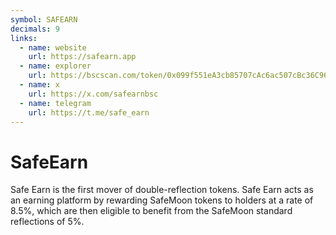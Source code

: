 ```yaml
---
symbol: SAFEARN
decimals: 9
links:
  - name: website
    url: https://safearn.app
  - name: explorer
    url: https://bscscan.com/token/0x099f551eA3cb85707cAc6ac507cBc36C96eC64Ff
  - name: x
    url: https://x.com/safearnbsc
  - name: telegram
    url: https://t.me/safe_earn
---
```


# SafeEarn

Safe Earn is the first mover of double-reflection tokens. Safe Earn acts as an earning platform by rewarding SafeMoon tokens to holders at a rate of 8.5%, which are then eligible to benefit from the SafeMoon standard reflections of 5%.

